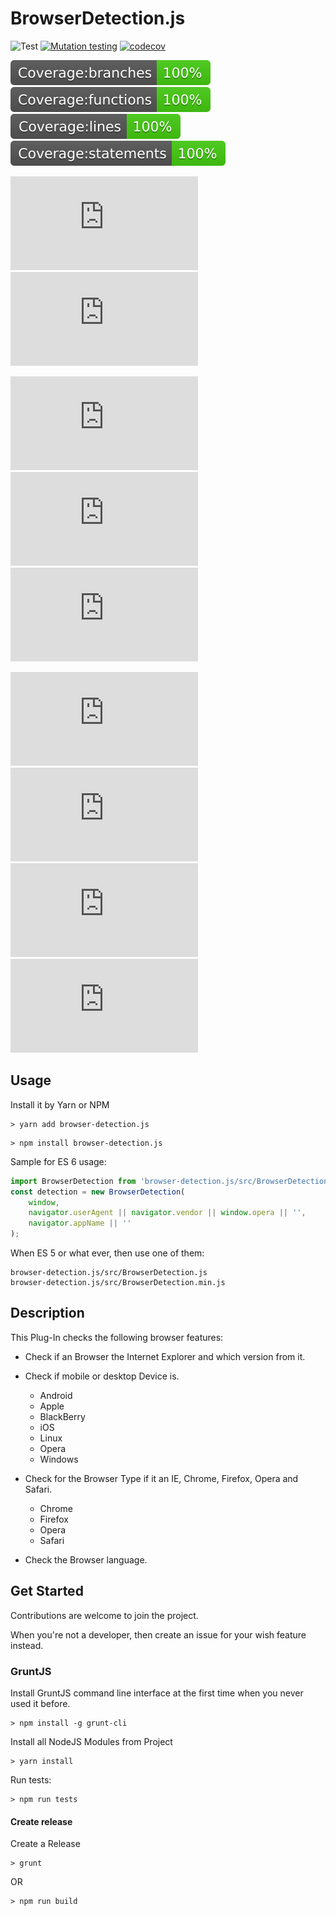 # BrowserDetection.js

![Test](https://github.com/milanowicz/BrowserDetection.js/workflows/Build/badge.svg?branch=master)
[![Mutation testing](https://img.shields.io/endpoint?style=flat&url=https%3A%2F%2Fbadge-api.stryker-mutator.io%2Fgithub.com%2Fmilanowicz%2FBrowserDetection.js%2Fmaster)](https://dashboard.stryker-mutator.io/reports/github.com/milanowicz/BrowserDetection.js/master)
[![codecov](https://codecov.io/gh/milanowicz/BrowserDetection.js/branch/master/graph/badge.svg?token=42G6ETI9NV)](https://codecov.io/gh/milanowicz/BrowserDetection.js)

![](https://raw.githubusercontent.com/milanowicz/BrowserDetection.js/master/.github/badge-branches.svg)
![](https://raw.githubusercontent.com/milanowicz/BrowserDetection.js/master/.github/badge-functions.svg)
![](https://raw.githubusercontent.com/milanowicz/BrowserDetection.js/master/.github/badge-lines.svg)
![](https://raw.githubusercontent.com/milanowicz/BrowserDetection.js/master/.github/badge-statements.svg)

![](https://img.shields.io/node/v-lts/browser-detection.js)
![](https://img.shields.io/github/languages/top/milanowicz/BrowserDetection.js)

![](https://img.shields.io/github/v/tag/milanowicz/BrowserDetection.js)
![](https://img.shields.io/github/repo-size/milanowicz/BrowserDetection.js)
![](https://img.shields.io/github/languages/code-size/milanowicz/BrowserDetection.js)

![](https://img.shields.io/npm/v/browser-detection.js)
![](https://img.shields.io/npm/dt/browser-detection.js)
![](https://img.shields.io/npm/dm/browser-detection.js)
![](https://img.shields.io/npm/dy/browser-detection.js)


## Usage

Install it by Yarn or NPM

```shell
> yarn add browser-detection.js
```

```shell
> npm install browser-detection.js
```


Sample for ES 6 usage:

```js
import BrowserDetection from 'browser-detection.js/src/BrowserDetection';
const detection = new BrowserDetection(
    window,
    navigator.userAgent || navigator.vendor || window.opera || '',
    navigator.appName || ''
);
```

When ES 5 or what ever, then use one of them:

    browser-detection.js/src/BrowserDetection.js
    browser-detection.js/src/BrowserDetection.min.js


## Description

This Plug-In checks the following browser features:

* Check if an Browser the Internet Explorer and which version from it.

* Check if mobile or desktop Device is.

    * Android
    * Apple
    * BlackBerry
    * iOS
    * Linux
    * Opera
    * Windows

* Check for the Browser Type if it an IE, Chrome, Firefox, Opera and Safari.

    * Chrome
    * Firefox
    * Opera
    * Safari

* Check the Browser language.


## Get Started

Contributions are welcome to join the project.

When you're not a developer, then create an issue for your wish feature instead.


### GruntJS

Install GruntJS command line interface at the first time when you never used it before.

```shell
> npm install -g grunt-cli
```

Install all NodeJS Modules from Project

```shell
> yarn install
```

Run tests:

```shell
> npm run tests
```

#### Create release

Create a Release

```shell
> grunt
```

OR

```shell
> npm run build
```
